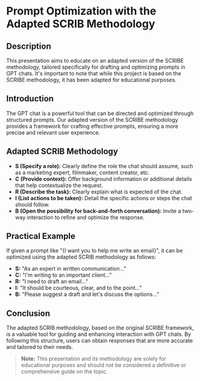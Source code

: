 # Prompt Optimization with the Adapted SCRIB Methodology

## Description
This presentation aims to educate on an adapted version of the SCRIBE methodology, tailored specifically for drafting and optimizing prompts in GPT chats. It's important to note that while this project is based on the SCRIBE methodology, it has been adapted for educational purposes.

## Introduction
The GPT chat is a powerful tool that can be directed and optimized through structured prompts. Our adapted version of the SCRIBE methodology provides a framework for crafting effective prompts, ensuring a more precise and relevant user experience.

## Adapted SCRIB Methodology
- **S (Specify a role):** Clearly define the role the chat should assume, such as a marketing expert, filmmaker, content creator, etc.
- **C (Provide context):** Offer background information or additional details that help contextualize the request.
- **R (Describe the task):** Clearly explain what is expected of the chat.
- **I (List actions to be taken):** Detail the specific actions or steps the chat should follow.
- **B (Open the possibility for back-and-forth conversation):** Invite a two-way interaction to refine and optimize the response.

## Practical Example
If given a prompt like "{I want you to help me write an email}", it can be optimized using the adapted SCRIB methodology as follows:
- **S:** "As an expert in written communication..."
- **C:** "I'm writing to an important client..."
- **R:** "I need to draft an email..."
- **I:** "It should be courteous, clear, and to the point..."
- **B:** "Please suggest a draft and let's discuss the options..."

## Conclusion
The adapted SCRIB methodology, based on the original SCRIBE framework, is a valuable tool for guiding and enhancing interaction with GPT chats. By following this structure, users can obtain responses that are more accurate and tailored to their needs.

> **Note:** This presentation and its methodology are solely for educational purposes and should not be considered a definitive or comprehensive guide on the topic.
